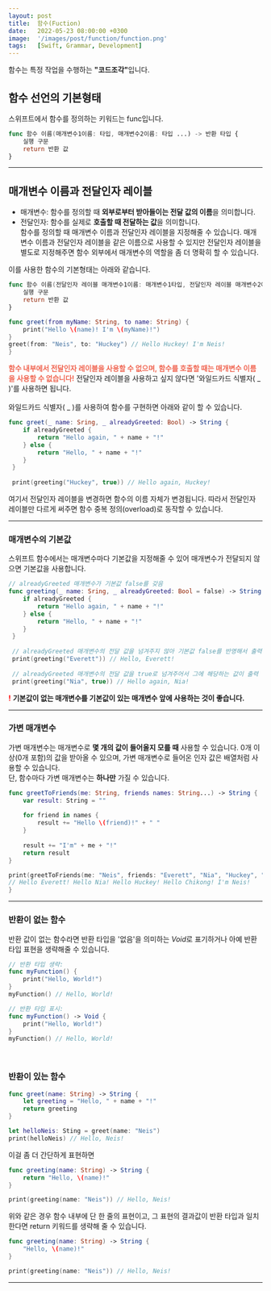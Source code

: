```yaml
---
layout: post
title:  함수(Fuction)
date:   2022-05-23 08:00:00 +0300
image:  '/images/post/function/function.png'
tags:   [Swift, Grammar, Development]
---
```

함수는 특정 작업을 수행하는 <b>"코드조각"</b>입니다.

## 함수 선언의 기본형태
스위프트에서 함수를 정의하는 키워드는 func입니다.
```swift
func 함수 이름(매개변수1이름: 타입, 매개변수2이름: 타입 ...) -> 반환 타입 {
	실행 구문
    return 반환 값
}
```

***

## 매개변수 이름과 전달인자 레이블
* 매개변수: 함수를 정의할 때 <b>외부로부터 받아들이는 전달 값의 이름</b>을 의미합니다.
* 전달인자: 함수를 실제로 <b>호출할 때 전달하는 값</b>을 의미합니다. <br/>
함수를 정의할 때 매개변수 이름과 전달인자 레이블을 지정해줄 수 있습니다. 매개변수 이름과 전달인자 레이블을 같은 이름으로 사용할 수 있지만 전달인자 레이블을 별도로 지정해주면 함수 외부에서 매개변수의 역할을 좀 더 명확히 할 수 있습니다.

이를 사용한 함수의 기본형태는 아래와 같습니다.

```swift
func 함수 이름(전달인자 레이블 매개변수1이름: 매개변수1타입, 전달인자 레이블 매개변수2이름: 매개변수2타입 ...) -> 반환 타입 {
	실행 구문
    return 반환 값
}
```
```swift
func greet(from myName: String, to name: String) {
	print("Hello \(name)! I'm \(myName)!")
}
greet(from: "Neis", to: "Huckey") // Hello Huckey! I'm Neis!
}
```
<b style="color: #F06450">함수 내부에서 전달인자 레이블을 사용할 수 없으며, 함수를 호출할 때는 매개변수 이름을 사용할 수 없습니다!</b>
전달인자 레이블을 사용하고 싶지 않다면 '와일드카드 식별자( _ )'를 사용하면 됩니다. <br/><br/>
와일드카드 식별자( _ )를 사용하여 함수를 구현하면 아래와 같이 할 수 있습니다.

```swift
func greet(_ name: Sring, _ alreadyGreeted: Bool) -> String {
	if alreadyGreeted {
    	return "Hello again, " + name + "!"
    } else {
    	return "Hello, " + name + "!"
    }
 }
 
 print(greeting("Huckey", true)) // Hello again, Huckey!
```
여기서 전달인자 레이블을 변경하면 함수의 이름 자체가 변경됩니다. 따라서 전달인자 레이블만 다르게 써주면 함수 중복 정의(overload)로 동작할 수 있습니다.
<br/>

***

### 매개변수의 기본값
스위프트 함수에서는 매개변수마다 기본값을 지정해줄 수 있어 매개변수가 전달되지 않으면 기본값을 사용합니다.

```swift
// alreadyGreeted 매개변수가 기본값 false를 갖음
func greeting(_ name: Sring, _ alreadyGreeted: Bool = false) -> String {
	if alreadyGreeted {
    	return "Hello again, " + name + "!"
    } else {
    	return "Hello, " + name + "!"
    }
 }
 
 // alreadyGreeted 매개변수의 전달 값을 넘겨주지 않아 기본값 false를 반영해서 출력
 print(greeting("Everett")) // Hello, Everett!
 
 // alreadyGreeted 매개변수의 전달 값을 true로 넘겨주어서 그에 해당하는 값이 출력
 print(greeting("Nia", true)) // Hello again, Nia!
```
<b style="color: red">!</b> <b>기본값이 없는 매개변수를 기본값이 있는 매개변수 앞에 사용하는 것이 좋습니다.</b>

***

### 가변 매개변수
가변 매개변수는 매개변수로 <b>몇 개의 값이 들어올지 모를 때</b> 사용할 수 있습니다.
0개 이상(0개 포함)의 값을 받아올 수 있으며, 가변 매개변수로 들어온 인자 값은 배열처럼 사용할 수 있습니다.<br/>
단, 함수마다 가변 매개변수는 <b>하나만</b> 가질 수 있습니다.

```swift
func greetToFriends(me: String, friends names: String...) -> String {
	var result: String = ""
    
    for friend in names {
    	result += "Hello \(friend)!" + " "
    }
    
    result += "I'm" + me + "!"
    return result
}

print(greetToFriends(me: "Neis", friends: "Everett", "Nia", "Huckey", "Chikong"))
// Hello Everett! Hello Nia! Hello Huckey! Hello Chikong! I'm Neis!
}
```

***

### 반환이 없는 함수
반환 값이 없는 함수라면 반환 타입을 '없음'을 의미하는 *Void*로 표기하거나 아예 반환 타입 표현을 생략해줄 수 있습니다.
```swift
// 반환 타입 생략:
func myFunction() {
	print("Hello, World!")
}
myFunction() // Hello, World!

// 반환 타입 표시:
func myFunction() -> Void {
	print("Hello, World!")
}
myFunction() // Hello, World!
```
<br/>

### 반환이 있는 함수
```swift
func greet(name: String) -> String {
	let greeting = "Hello, " + name + "!"
    return greeting
}

let helloNeis: Sting = greet(name: "Neis")
print(helloNeis) // Hello, Neis!
```
이걸 좀 더 간단하게 표현하면
```swift
func greeting(name: String) -> String {
	return "Hello, \(name)!"
}

print(greeting(name: "Neis")) // Hello, Neis!
```
위와 같은 경우 함수 내부에 단 한 줄의 표현이고, 그 표현의 결과값이 반환 타입과 일치한다면 return 키워드를 생략해 줄 수 있습니다.
```swift
func greeting(name: String) -> String {
	"Hello, \(name)!"
}

print(greeting(name: "Neis")) // Hello, Neis!
```

***